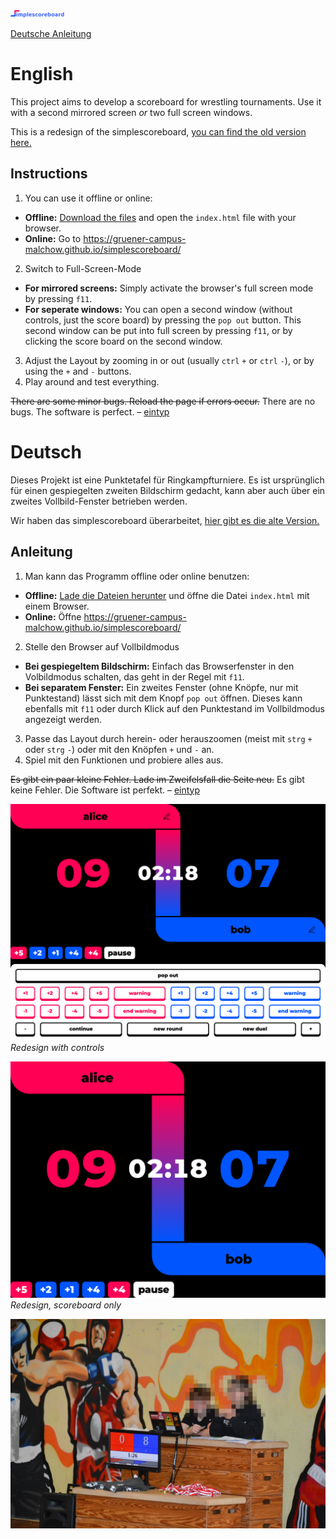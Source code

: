 [![logo](docs/logo.svg)](https://gruener-campus-malchow.github.io/simplescoreboard/)

[Deutsche Anleitung](#Deutsch)

# English

This project aims to develop a scoreboard for wrestling tournaments. Use it with a second mirrored screen *or* two full screen windows.

This is a redesign of the simplescoreboard, [you can find the old version here.](https://github.com/gruener-campus-malchow/simplescoreboard/tree/archive#english)

## Instructions

1. You can use it offline or online:
  - **Offline:** [Download the files](https://github.com/gruener-campus-malchow/simplescoreboard/archive/refs/heads/master.zip) and open the `index.html` file with your browser.
  - **Online:** Go to https://gruener-campus-malchow.github.io/simplescoreboard/
2. Switch to Full-Screen-Mode
  - **For mirrored screens:** Simply activate the browser's full screen mode by pressing `f11`.
  - **For seperate windows:** You can open a second window (without controls, just the score board) by pressing the `pop out` button. This second window can be put into full screen by pressing `f11`, or by clicking the score board on the second window.
3. Adjust the Layout by zooming in or out (usually `ctrl` `+` or `ctrl` `-`), or by using the `+` and `-` buttons.
4. Play around and test everything.

~~There are some minor bugs. Reload the page if errors occur.~~ There are no bugs. The software is perfect. – [eintyp](https://github.com/eintyp)

# Deutsch

Dieses Projekt ist eine Punktetafel für Ringkampfturniere. Es ist ursprünglich für einen gespiegelten zweiten Bildschirm gedacht, kann aber auch über ein zweites Vollbild-Fenster betrieben werden.

Wir haben das simplescoreboard überarbeitet, [hier gibt es die alte Version.](https://github.com/gruener-campus-malchow/simplescoreboard/tree/archive#deutsch)

## Anleitung

1. Man kann das Programm offline oder online benutzen:
 - **Offline:** [Lade die Dateien herunter](https://github.com/gruener-campus-malchow/simplescoreboard/archive/refs/heads/master.zip) und öffne die Datei `index.html` mit einem Browser.
 - **Online:** Öffne https://gruener-campus-malchow.github.io/simplescoreboard/
2. Stelle den Browser auf Vollbildmodus
  - **Bei gespiegeltem Bildschirm:** Einfach das Browserfenster in den Volbildmodus schalten, das geht in der Regel mit `f11`.
  - **Bei separatem Fenster:** Ein zweites Fenster (ohne Knöpfe, nur mit Punktestand) lässt sich mit dem Knopf `pop out` öffnen. Dieses kann ebenfalls mit `f11` oder durch Klick auf den Punktestand im Vollbildmodus angezeigt werden.
3. Passe das Layout durch herein- oder herauszoomen (meist mit `strg` `+` oder `strg` `-`) oder mit den Knöpfen `+` und `-` an.
4. Spiel mit den Funktionen und probiere alles aus.

~~Es gibt ein paar kleine Fehler. Lade im Zweifelsfall die Seite neu.~~ Es gibt keine Fehler. Die Software ist perfekt. – [eintyp](https://github.com/eintyp)

![screenshot of redesign with controls](docs/scoreboard-controls.png)
*Redesign with controls*

![screenshot of redesign, just the scoreboard](docs/scoreboard.png)
*Redesign, scoreboard only*

![old version](docs/photo.jpg)
